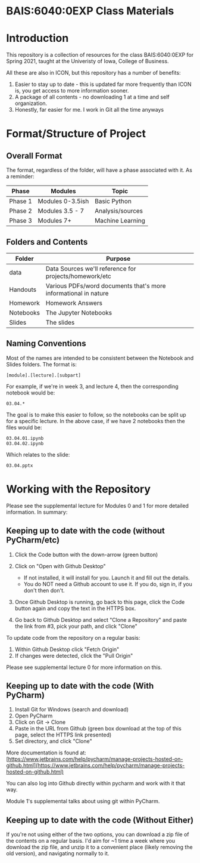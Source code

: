 # BAIS:6040:0EXP Class Materials

# Introduction
This repository is a collection of resources for the class BAIS:6040:0EXP for Spring 2021, taught at the Univeristy of Iowa, College of Business.

All these are also in ICON, but this repository has a number of benefits:
1. Easier to stay up to date - this is updated far more frequently than ICON is, you get access to more information sooner.
2. A package of all contents - no downloading 1 at a time and self organization.
3. Honestly, far easier for me. I work in Git all the time anyways

# Format/Structure of Project
## Overall Format
The format, regardless of the folder, will have a phase associated with it. As a reminder:

| Phase | Modules | Topic |
|-------| --------| ------|
| Phase 1 | Modules 0-3.5ish | Basic Python |
| Phase 2 | Modules 3.5 - 7 | Analysis/sources |
| Phase 3 | Modules 7+ | Machine Learning |

## Folders and Contents

| Folder | Purpose |
|--------|---------|
|data    | Data Sources we'll reference for projects/homework/etc |
| Handouts | Various PDFs/word documents that's more informational in nature |
|Homework | Homework Answers |
|Notebooks | The Jupyter Notebooks |
|Slides  | The slides |

## Naming Conventions
Most of the names are intended to be consistent between the Notebook and Slides folders.  The format is:

```
[module].[lecture].[subpart]
```
For example, if we're in week 3, and lecture 4, then the corresponding notebook would be:
```
03.04.*
```

The goal is to make this easier to follow, so the notebooks can be split up for a specific lecture.  In the above case, if we have 2 notebooks then the files would be:
```text
03.04.01.ipynb
03.04.02.ipynb
```

Which relates to the slide:
```text
03.04.pptx
```

# Working with the Repository

Please see the supplemental lecture for Modules 0 and 1 for more detailed information.  In summary:

## Keeping up to date with the code (without PyCharm/etc)
1. Click the Code button with the down-arrow (green button)
2. Click on "Open with Github Desktop"
    * If not installed, it will install for you.  Launch it and fill out the details.
    * You do NOT need a Github account to use it.  If you do, sign in, if you don't then don't.
    
3. Once Github Desktop is running, go back to this page, click the Code button again and copy the text in the HTTPS box.
4. Go back to Github Desktop and select "Clone a Repository" and paste the link from #3, pick your path, and click "Clone"

To update code from the repository on a regular basis:
1. Within Github Desktop click "Fetch Origin"
2. If changes were detected, click the "Pull Origin"

Please see supplemental lecture 0 for more information on this.

## Keeping up to date with the code (With PyCharm)
1. Install Git for Windows (search and download)
2. Open PyCharm
3. Click on Git -> Clone
4. Paste in the URL from Github (green box download at the top of this page, select the HTTPS link presented)
5. Set directory, and click "Clone"

More documentation is found at:
[https://www.jetbrains.com/help/pycharm/manage-projects-hosted-on-github.html](https://www.jetbrains.com/help/pycharm/manage-projects-hosted-on-github.html)

You can also log into Github directly within pycharm and work with it that way.

Module 1's supplemental talks about using git within PyCharm.

## Keeping up to date with the code (Without Either)
If you're not using either of the two options, you can download a zip file of the contents on a regular basis.  I'd aim for ~1 time a week where you download the zip file, and unzip it to a convenient place (likely removing the old version), and navigating normally to it.
